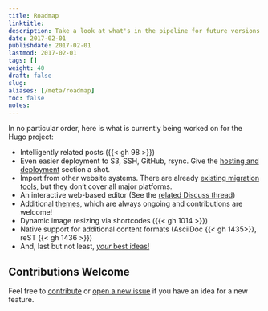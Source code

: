 ```yaml
---
title: Roadmap
linktitle:
description: Take a look at what's in the pipeline for future versions of the Hugo project, as well related GitHub issues and Hugo Forum discussions for new features.
date: 2017-02-01
publishdate: 2017-02-01
lastmod: 2017-02-01
tags: []
weight: 40
draft: false
slug:
aliases: [/meta/roadmap]
toc: false
notes:
---
```


In no particular order, here is what is currently being worked on for the Hugo project:

* Intelligently related posts ({{< gh 98 >}})
* Even easier deployment to S3, SSH, GitHub, rsync. Give the [hosting and deployment][] section a shot.
* Import from other website systems. There are already [existing migration tools][], but they don’t cover all major platforms.
* An interactive web-based editor (See the [related Discuss thread][])
* Additional [themes][], which are always ongoing and contributions are welcome!
* Dynamic image resizing via shortcodes ({{< gh 1014 >}})
* Native support for additional content formats (AsciiDoc {{< gh 1435>}}, reST {{< gh 1436 >}})
* And, last but not least, [*your* best ideas!][]

## Contributions Welcome

Feel free to [contribute][] or [open a new issue][] if you have an idea for a new feature.

[#98]: https://github.com/spf13/hugo/issues/98
[#1014]: https://github.com/spf13/hugo/issues/1014
[#1435]: https://github.com/spf13/hugo/issues/1435
[#1436]: https://github.com/spf13/hugo/issues/1436
[contribute]: /contribute-to-hugo/
[hosting and deployment]: /hosting-and-deployment/
[existing migration tools]: /developer-tools/migrate-to-hugo/
[open a new issue]: https://github.com/spf13/hugo/issues/
[related Discuss thread]: https://discuss.gohugo.io/t/web-based-editor/155
[themes]: /themes/
[tutorials]: /tutorials
[*your* best ideas!]: /contribute-to-hugo/
